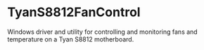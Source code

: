 # TyanS8812FanControl
Windows driver and utility for controlling and monitoring fans and temperature on a Tyan S8812 motherboard.
